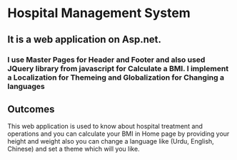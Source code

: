 <h1>Hospital Management System</h1>
<h2>It is a web application on Asp.net.</h2>
<h3>I use Master Pages for Header and Footer and also used JQuery library from javascript for Calculate a BMI. I implement a Localization for Themeing and Globalization for Changing a languages</h3>
<h2>Outcomes</h2>
<p>This web application is used to know about hospital treatment and operations and you can calculate your BMI in Home page by providing your height and weight also you can change a language like 
(Urdu, English, Chinese) and set a theme which will you like.
